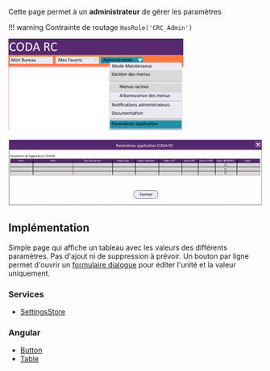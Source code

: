 Cette page permet à un **administrateur** de gérer les paramètres

!!! warning
		Contrainte de routage `HasRole('CRC_Admin')`

![Pasted image 20230125095726](../medias/Pasted%20image%2020230125095726.png)

![Pasted image 20230125095735](../medias/Pasted%20image%2020230125095735.png)

## Implémentation

Simple page qui affiche un tableau avec les valeurs des différents paramètres. Pas d'ajout ni de suppression à prévoir. Un bouton par ligne permet d'ouvrir un [formulaire dialogue](../../Composants/SettingFormDialog) pour éditer l'unité et la valeur uniquement.

### Services
- [SettingsStore](../../Store/SettingsStore)

### Angular
- [Button](https://material.angular.io/components/button)
- [Table](https://material.angular.io/components/table/overview)